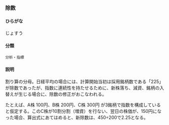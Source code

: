 <div style="display:none;">

## [あ行](securities-terms?id=あ行)
## [か行](securities-terms?id=か行)
## [さ行](securities-terms?id=さ行)

</div>

### 除数

#### ひらがな

じょすう

#### 分類

`分析・指標`

#### 説明

割り算の分母。日経平均の場合には、計算開始当初は採用銘柄数である「225」が除数であったが、指数に連続性を持たせるために、新株落ち、減資、銘柄の入替えが生じる場合に、除数の修正がおこなわれる。
 
たとえば、A株 100円、B株 200円、C株 300円 が3銘柄で指数を構成していると仮定する。このC株が10割分割（増資）を行ない、翌日の株価が、150円になった場合、算出式にあてはめると、新除数は、450÷200で2.25となる。

<div style="display:none;">

## [た行](securities-terms?id=た行)
## [な行](securities-terms?id=な行)
## [は行](securities-terms?id=は行)
## [ま行](securities-terms?id=ま行)
## [や行](securities-terms?id=や行)
## [ら行](securities-terms?id=ら行)
## [わ行](securities-terms?id=わ行)
## [英数字・記号](securities-terms?id=英数字・記号)

</div>

